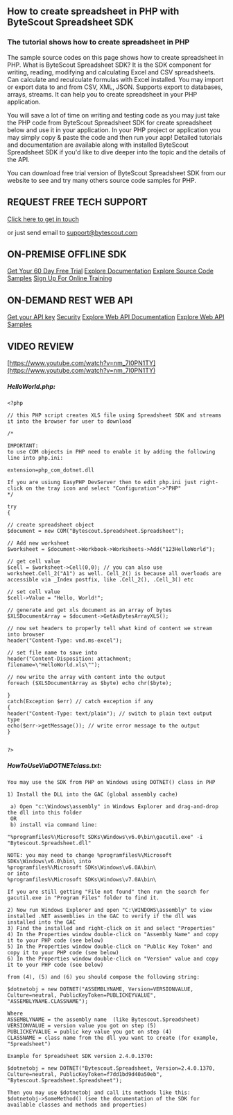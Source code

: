 ## How to create spreadsheet in PHP with ByteScout Spreadsheet SDK

### The tutorial shows how to create spreadsheet in PHP

The sample source codes on this page shows how to create spreadsheet in PHP. What is ByteScout Spreadsheet SDK? It is the SDK component for writing, reading, modifying and calculating Excel and CSV spreadsheets. Can calculate and reculculate formulas with Excel installed. You may import or export data to and from CSV, XML, JSON. Supports export to databases, arrays, streams. It can help you to create spreadsheet in your PHP application.

You will save a lot of time on writing and testing code as you may just take the PHP code from ByteScout Spreadsheet SDK for create spreadsheet below and use it in your application. In your PHP project or application you may simply copy & paste the code and then run your app! Detailed tutorials and documentation are available along with installed ByteScout Spreadsheet SDK if you'd like to dive deeper into the topic and the details of the API.

You can download free trial version of ByteScout Spreadsheet SDK from our website to see and try many others source code samples for PHP.

## REQUEST FREE TECH SUPPORT

[Click here to get in touch](https://bytescout.zendesk.com/hc/en-us/requests/new?subject=ByteScout%20Spreadsheet%20SDK%20Question)

or just send email to [support@bytescout.com](mailto:support@bytescout.com?subject=ByteScout%20Spreadsheet%20SDK%20Question) 

## ON-PREMISE OFFLINE SDK 

[Get Your 60 Day Free Trial](https://bytescout.com/download/web-installer?utm_source=github-readme)
[Explore Documentation](https://bytescout.com/documentation/index.html?utm_source=github-readme)
[Explore Source Code Samples](https://github.com/bytescout/ByteScout-SDK-SourceCode/)
[Sign Up For Online Training](https://academy.bytescout.com/)


## ON-DEMAND REST WEB API

[Get your API key](https://app.pdf.co/signup?utm_source=github-readme)
[Security](https://pdf.co/security)
[Explore Web API Documentation](https://apidocs.pdf.co?utm_source=github-readme)
[Explore Web API Samples](https://github.com/bytescout/ByteScout-SDK-SourceCode/tree/master/PDF.co%20Web%20API)

## VIDEO REVIEW

[https://www.youtube.com/watch?v=nm_7I0PN1TY](https://www.youtube.com/watch?v=nm_7I0PN1TY)




<!-- code block begin -->

##### **HelloWorld.php:**
    
```
<?php

// this PHP script creates XLS file using Spreadsheet SDK and streams it into the browser for user to download

/*

IMPORTANT: 
to use COM objects in PHP need to enable it by adding the following line into php.ini:

extension=php_com_dotnet.dll

If you are usiung EasyPHP DevServer then to edit php.ini just right-click on the tray icon and select "Configuration"->"PHP"
*/

try
{

// create spreadsheet object
$document = new COM("Bytescout.Spreadsheet.Spreadsheet");

// Add new worksheet
$worksheet = $document->Workbook->Worksheets->Add("123HelloWorld");

// get cell value
$cell = $worksheet->Cell(0,0); // you can also use worksheet.Cell_2("A1") as well. Cell_2() is because all overloads are accessible via _Index postfix, like .Cell_2(), .Cell_3() etc

// set cell value
$cell->Value = "Hello, World!";

// generate and get xls document as an array of bytes
$XLSDocumentArray = $document->GetAsBytesArrayXLS();

// now set headers to properly tell what kind of content we stream into browser
header("Content-Type: vnd.ms-excel");

// set file name to save into
header("Content-Disposition: attachment; filename=\"HelloWorld.xls\"");

// now write the array with content into the output 
foreach ($XLSDocumentArray as $byte) echo chr($byte);

}
catch(Exception $err) // catch exception if any
{
header("Content-Type: text/plain"); // switch to plain text output type
echo($err->getMessage()); // write error message to the output
}


?>
```

<!-- code block end -->    

<!-- code block begin -->

##### **HowToUseViaDOTNETclass.txt:**
    
```
You may use the SDK from PHP on Windows using DOTNET() class in PHP

1) Install the DLL into the GAC (global assembly cache)

 a) Open "c:\Windows\assembly" in Windows Explorer and drag-and-drop the dll into this folder
 OR
 b) install via command line:

"%programfiles%\Microsoft SDKs\Windows\v6.0\bin\gacutil.exe" -i "Bytescout.Spreadsheet.dll"

NOTE: you may need to change %programfiles%\Microsoft SDKs\Windows\v6.0\bin\ into 
%programfiles%\Microsoft SDKs\Windows\v6.0A\bin\
or into
%programfiles%\Microsoft SDKs\Windows\v7.0A\bin\

If you are still getting "File not found" then run the search for gacutil.exe in "Program Files" folder to find it.

2) Now run Windows Explorer and open "C:\WINDOWS\assembly" to view installed .NET assemblies in the GAC to verify if the dll was installed into the GAC
3) Find the installed and right-click on it and select "Properties"
4) In the Properties window double-click on "Assembly Name" and copy it to your PHP code (see below)
5) In the Properties window double-click on "Public Key Token" and copy it to your PHP code (see below)
6) In the Properties window double-click on "Version" value and copy it to your PHP code (see below)

from (4), (5) and (6) you should compose the following string:

$dotnetobj = new DOTNET("ASSEMBLYNAME, Version=VERSIONVALUE, Culture=neutral, PublicKeyToken=PUBLICKEYVALUE", 
"ASSEMBLYNAME.CLASSNAME"); 

Where 
ASSEMBLYNAME = the assembly name  (like Bytescout.Spreadsheet)
VERSIONVALUE = version value you got on step (5)
PUBLICKEYVALUE = public key value you got on step (4)
CLASSNAME = class name from the dll you want to create (for example, "Spreadsheet")

Example for Spreadsheet SDK version 2.4.0.1370:

$dotnetobj = new DOTNET("Bytescout.Spreadsheet, Version=2.4.0.1370, Culture=neutral, PublicKeyToken=f7dd1bd9d40a50eb", 
"Bytescout.Spreadsheet.Spreadsheet");

Then you may use $dotnetobj and call its methods like this:
$dotnetobj->SomeMethod() (see the documentation of the SDK for available classes and methods and properties)

```

<!-- code block end -->